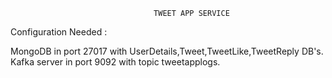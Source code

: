 									TWEET APP SERVICE
									
Configuration Needed : 

MongoDB in port 27017 with UserDetails,Tweet,TweetLike,TweetReply DB's.
Kafka server in port 9092 with topic tweetapplogs.


